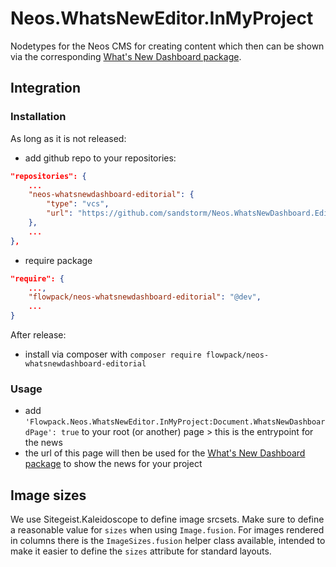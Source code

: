 # Neos.WhatsNewEditor.InMyProject
Nodetypes for the Neos CMS for creating content which then can be shown via the corresponding [What's New Dashboard package](https://github.com/sandstorm/Neos.WhatsNewDashboard).

## Integration

### Installation

As long as it is not released:
* add github repo to your repositories:
```json
"repositories": {
    ...
    "neos-whatsnewdashboard-editorial": {
        "type": "vcs",
        "url": "https://github.com/sandstorm/Neos.WhatsNewDashboard.Editorial"
    },
    ...
},
```
* require package
```json
"require": {
    ...,
    "flowpack/neos-whatsnewdashboard-editorial": "@dev",
    ...
}
```

After release:
* install via composer with `composer require flowpack/neos-whatsnewdashboard-editorial`

### Usage
* add `'Flowpack.Neos.WhatsNewEditor.InMyProject:Document.WhatsNewDashboardPage': true` to your root (or another) page > this is the entrypoint for the news
* the url of this page will then be used for the [What's New Dashboard package](https://github.com/sandstorm/Neos.WhatsNewDashboard) to show the news for your project

## Image sizes

We use Sitegeist.Kaleidoscope to define image srcsets. Make sure to define a reasonable value for `sizes` when
using `Image.fusion`. For images rendered in columns there is the `ImageSizes.fusion` helper class available, intended
to make it easier to define the `sizes` attribute for standard layouts.
